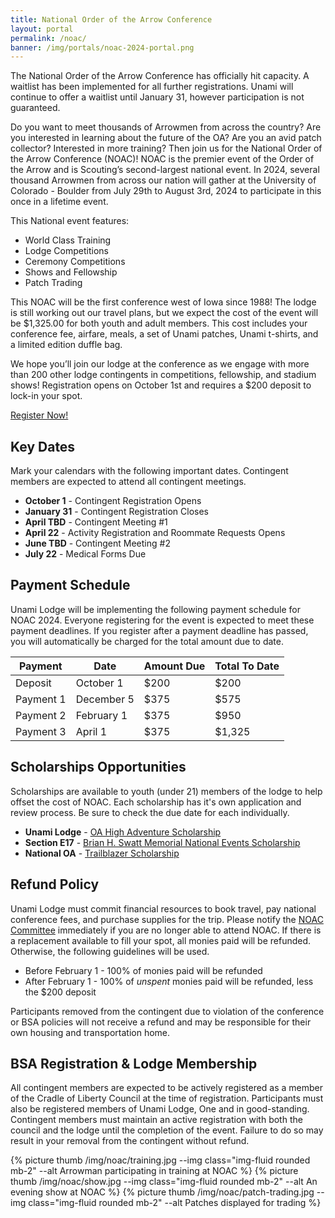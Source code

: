 ```yaml
---
title: National Order of the Arrow Conference
layout: portal
permalink: /noac/
banner: /img/portals/noac-2024-portal.png
---
```


<div class="row">
  <div class="col-md-8">
    <div class="col alert text-center alert-page alert-primary mb-0">
      The National Order of the Arrow Conference has officially hit capacity. A waitlist has been implemented for all further registrations. Unami will continue to offer a waitlist until January 31, however participation is not guaranteed.
    </div>
    <p>
      Do you want to meet thousands of Arrowmen from across the country? Are you interested in learning about the future of the OA? Are you an avid patch collector? Interested in more training? Then join us for the National Order of the Arrow Conference (NOAC)! NOAC is the premier event of the Order of the Arrow and is Scouting’s second-largest national event. In 2024, several thousand Arrowmen from across our nation will gather at the University of Colorado - Boulder from July 29th to August 3rd, 2024 to participate in this once in a lifetime event.
    </p>
    <p>
      This National event features:
      <ul>
        <li>World Class Training</li>
        <li>Lodge Competitions</li>
        <li>Ceremony Competitions</li>
        <li>Shows and Fellowship</li>
        <li>Patch Trading</li>
      </ul>
    </p>
    <p>
      This NOAC will be the first conference west of Iowa since 1988! The lodge is still working out our travel plans, but we expect the cost of the event will be $1,325.00 for both youth and adult members. This cost includes your conference fee, airfare, meals, a set of Unami patches, Unami t-shirts, and a limited edition duffle bag.
    </p>
    <p>
      We hope you’ll join our lodge at the conference as we engage with more than 200 other lodge contingents in competitions, fellowship, and stadium shows! Registration opens on October 1st and requires a $200 deposit to lock-in your spot.
    </p>
    <div class="text-center my-5">
      <a href="https://scoutingevent.com/525-NOAC2024" class="btn btn-primary">Register Now!</a>
    </div>
    <!-- --------------------------------------------------------------------------------- -->
    <h2>Key Dates</h2>
    <p>
      Mark your calendars with the following important dates. Contingent members are expected to attend all contingent meetings.
      <ul>
        <li><strong>October 1</strong> - Contingent Registration Opens</li>
        <li><strong>January 31</strong> - Contingent Registration Closes</li>
        <li><strong>April TBD</strong> - Contingent Meeting #1</li>
        <li><strong>April 22</strong> - Activity Registration and Roommate Requests Opens</li>
        <li><strong>June TBD</strong> - Contingent Meeting #2</li>
        <li><strong>July 22</strong> - Medical Forms Due</li>
      </ul>
    </p>
    <h2>Payment Schedule</h2>
    <p>
      Unami Lodge will be implementing the following payment schedule for NOAC 2024. Everyone registering for the event is expected to meet these payment deadlines. If you register after a payment deadline has passed, you will automatically be charged for the total amount due to date.
      <div class="table-responsive">
        <table class="table table-striped">
          <thead>
            <tr>
              <th scope="col">Payment</th>
              <th scope="col">Date</th>
              <th scope="col">Amount Due</th>
              <th scope="col">Total To Date</th>
            </tr>
          </thead>
          <tbody>
            <tr>
              <td>Deposit</td>
              <td>October 1</td>
              <td>$200</td>
              <td>$200</td>
            </tr>
            <tr>
              <td>Payment 1</td>
              <td>December 5</td>
              <td>$375</td>
              <td>$575</td>
            </tr>
            <tr>
              <td>Payment 2</td>
              <td>February 1</td>
              <td>$375</td>
              <td>$950</td>
            </tr>
            <tr>
              <td>Payment 3</td>
              <td>April 1</td>
              <td>$375</td>
              <td>$1,325</td>
            </tr>
          </tbody>
        </table>
      </div>
    </p>
    <h2>Scholarships Opportunities</h2>
    <p>
      Scholarships are available to youth (under 21) members of the lodge to help offset the cost of NOAC. Each scholarship has it's own application and review process. Be sure to check the due date for each individually. 
      <ul>
        <li><strong>Unami Lodge</strong> - <a href="/scholarship/">OA High Adventure Scholarship</a></li>
        <li><strong>Section E17</strong> - <a href="https://sectione17.oa-bsa.org/scholarships/bhs-scholarship/">Brian H. Swatt Memorial National Events Scholarship</a></li>
        <li><strong>National OA</strong> - <a href="https://surveys.qualtrics.charlotte.edu/jfe/form/SV_bmvRrppiB4x2H7U">Trailblazer Scholarship</a></li>
      </ul>
    </p>
    <h2>Refund Policy</h2>
    <p>
      Unami Lodge must commit financial resources to book travel, pay national conference fees, and purchase supplies for the trip. Please notify the <a href="mailto:noac@unamilodge.org">NOAC Committee</a> immediately if you are no longer able to attend NOAC. If there is a replacement available to fill your spot, all monies paid will be refunded. Otherwise, the following guidelines will be used.
      <ul>
        <li>Before February 1 - 100% of monies paid will be refunded</li>
        <li>After February 1 - 100% of <i>unspent</i> monies paid will be refunded, less the $200 deposit</li>
      </ul>
      Participants removed from the contingent due to violation of the conference or BSA policies will not receive a refund and may be responsible for their own housing and transportation home.
    </p>
    <h2>BSA Registration & Lodge Membership</h2>
    <p>
      All contingent members are expected to be actively registered as a member of the Cradle of Liberty Council at the time of registration.  Participants must also be registered members of Unami Lodge, One and in good-standing. Contingent members must maintain an active registration with both the council and the lodge until the completion of the event. Failure to do so may result in your removal from the contingent without refund.
    </p>
  </div>
  <!-- --------------------------------------------------------------------------------- -->
  <div class="col-md-4">
    {% picture thumb /img/noac/training.jpg --img class="img-fluid rounded mb-2" --alt Arrowman participating in training at NOAC %}
    {% picture thumb /img/noac/show.jpg --img class="img-fluid rounded mb-2" --alt An evening show at NOAC %}
    {% picture thumb /img/noac/patch-trading.jpg --img class="img-fluid rounded mb-2" --alt Patches displayed for trading %}
  </div>
</div>
